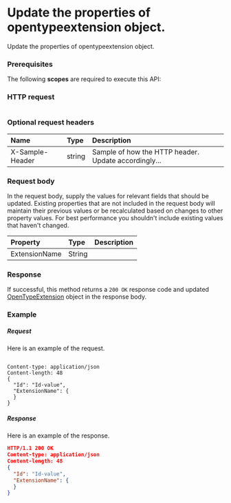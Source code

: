 # Update the properties of opentypeextension object.

Update the properties of opentypeextension object.
### Prerequisites
The following **scopes** are required to execute this API: 
### HTTP request
<!-- { "blockType": "ignored" } -->
```http

```
### Optional request headers
| Name       | Type | Description|
|:-----------|:------|:----------|
| X-Sample-Header  | string  | Sample of how the HTTP header. Update accordingly...|

### Request body
In the request body, supply the values for relevant fields that should be updated. Existing properties that are not included in the request body will maintain their previous values or be recalculated based on changes to other property values. For best performance you shouldn't include existing values that haven't changed.

| Property	   | Type	|Description|
|:---------------|:--------|:----------|
|ExtensionName|String||

### Response
If successful, this method returns a `200 OK` response code and updated [OpenTypeExtension](../resources/opentypeextension.md) object in the response body.
### Example
##### Request
Here is an example of the request.
<!-- {
  "blockType": "request",
  "name": "update_opentypeextension"
}-->
```http

Content-type: application/json
Content-length: 48
{
  "Id": "Id-value",
  "ExtensionName": {
  }
}
```
##### Response
<!-- {
  "blockType": "response",
  "truncated": false,
  "@odata.type": "opentypeextension"
} -->
Here is an example of the response.
```json
HTTP/1.1 200 OK
Content-type: application/json
Content-length: 48
{
  "Id": "Id-value",
  "ExtensionName": {
  }
}
```

<!-- uuid: 54d37a33-326e-4dff-a60a-7e87fafb3f3b
2015-10-15 16:49:29 UTC -->
<!-- {
  "type": "#page.annotation",
  "description": "Update the properties of opentypeextension object.",
  "keywords": "",
  "section": "documentation",
  "tocPath": ""
}-->